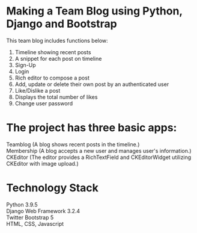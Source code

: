 # Making a Team Blog using Python, Django and Bootstrap
This team blog includes functions below:

1. Timeline showing recent posts
2. A snippet for each post on timeline
3. Sign-Up
4. Login
5. Rich editor to compose a post
6. Add, update or delete their own post by an authenticated user
7. Like/Dislike a post 
8. Displays the total number of likes
9. Change user password

# The project has three basic apps:
Teamblog (A blog shows recent posts in the timeline.)<br>
Membership (A blog accepts a new user and manages user's information.)<br>
CKEditor (The editor provides a RichTextField and CKEditorWidget utilizing CKEditor with image upload.)

# Technology Stack
Python 3.9.5<br>
Django Web Framework 3.2.4<br>
Twitter Bootstrap 5<br>
HTML, CSS, Javascript <br>

